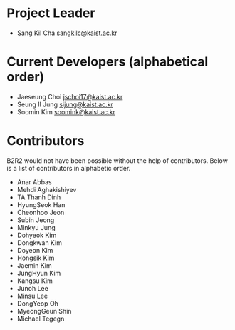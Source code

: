 # Project Leader
- Sang Kil Cha <sangkilc@kaist.ac.kr>

# Current Developers (alphabetical order)

- Jaeseung Choi <jschoi17@kaist.ac.kr>
- Seung Il Jung <sijung@kaist.ac.kr>
- Soomin Kim <soomink@kaist.ac.kr>

# Contributors

B2R2 would not have been possible without the help of contributors. Below is a
list of contributors in alphabetic order.

- Anar Abbas
- Mehdi Aghakishiyev
- TA Thanh Dinh
- HyungSeok Han
- Cheonhoo Jeon
- Subin Jeong
- Minkyu Jung
- Dohyeok Kim
- Dongkwan Kim
- Doyeon Kim
- Hongsik Kim
- Jaemin Kim
- JungHyun Kim
- Kangsu Kim
- Junoh Lee
- Minsu Lee
- DongYeop Oh
- MyeongGeun Shin
- Michael Tegegn
